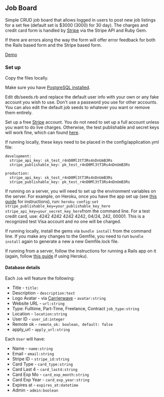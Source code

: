## Job Board

Simple CRUD job board that allows logged in users to post new job listings for a set fee (default set is $3000 (3000) for 30 day). The charges and credit card form is handled by [Stripe](https://stripe.com) via the Stripe API and Ruby Gem. 

If there are errors along the way the form will offer error feedback for both the Rails based form and the Stripe based form.

[Demo](https://jsnspr-ror-stripe-job-board.herokuapp.com)

### Set up

Copy the files locally.

Make sure you have [PostgreSQL installed](https://www.postgresql.org/).

Edit db/seeds.rb and replace the default user info with your own or any fake account you wish to use. Don't use a password you use for other accounts. You can also edit the default job seeds to whatever you want or remove them entirely. 

Set up a free [Stripe](https://stripe.com) account. You do not need to set up a full account unless you want to do live charges. Otherwise, the test publishable and secret keys will work fine, which can found [here](https://dashboard.stripe.com/account/apikeys). 

If running locally, these keys need to be placed in the config/application.yml file: 

```
development:
  stripe_api_key: sk_test_r4nD0Ml3tT3Rs4nDnUmB3Rs
  stripe_publishable_key: pk_test_r4nD0Ml3tT3Rs4nDnUmB3Rs

production:
  stripe_api_key: sk_test_r4nD0Ml3tT3Rs4nDnUmB3Rs
  stripe_publishable_key: pk_test_r4nD0Ml3tT3Rs4nDnUmB3Rs
  ```

If running on a server, you will need to set up the environment variables on the server. For example, on Heroku, once you have the app set up (see [this guide](https://devcenter.heroku.com/articles/getting-started-with-rails5) for instructions), run: `heroku config:set stripe_publishable_key=your_publishable_key_here stripe_api_key=your_secret_key_here`from the command line. For a test credit card, use: 4242 4242 4242 4242, 04/24, 242, 00001. This is a recognized test Visa account and no one will be charged. 

If running locally, install the gems via `bundle install` from the command line. If you make any changes to the Gemfile, you need to run `bundle install` again to generate a new a new Gemfile.lock file. 

If running from a server, follow the instructions for running a Rails app on it (again, follow [this guide]((https://devcenter.heroku.com/articles/getting-started-with-rails5)) if using Heroku).

#### Database details

Each `Job` will feature the following:

- Title -  `title:`
- Description - `description:text`
- Logo Avatar - via [Carrierwave](https://github.com/carrierwaveuploader/carrierwave) - `avatar:string`
- Website URL - `url:string`
- Type: Fulltime, Part-Time, Freelance, Contract `job_type:string`
- Location - `location:string`
- User ID - `user_id:integer`
- Remote ok - `remote_ok: boolean, default: false`
- apply_url - `apply_url:string`

Each `User` will have:

  - Name - `name:string`
  - Email - `email:string`
  - Stripe ID - `stripe_id:string`
  - Card Type - `card_type:string`
  - Card Last 4 - `card_last4:string`
  - Card Exp Mo - `card_exp_month:string`
  - Card Exp Year - `card_exp_year:string`
  - Expires at - `expires_at:datetime`
  - Admin - `admin:boolean`
